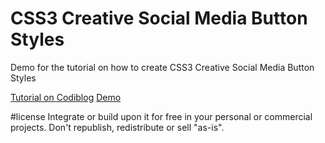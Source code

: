 # CSS3 Creative Social Media Button Styles
Demo for the tutorial on how to create CSS3 Creative Social Media Button Styles

<a href="http://www.codiblog.com/2016/02/css3-creative-social-media-button-styles.html">Tutorial on Codiblog</a>
<a href="https://rawgit.com/codiblog/css3-creative-social-media-button-styles/master/index.html">Demo</a>

#license
Integrate or build upon it for free in your personal or commercial projects. Don't republish, redistribute or sell "as-is".
